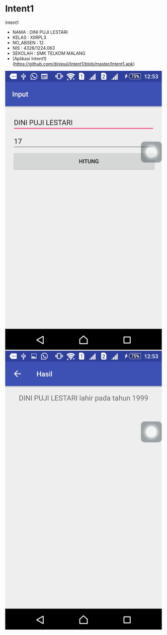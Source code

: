 # Intent1

Intent1
* NAMA      : DINI PUJI LESTARI
* KELAS     : XIIRPL3 
* NO_ABSEN  : 12
* NIS       : 4326/1224.063
* SEKOLAH   : SMK TELKOM MALANG 
* [Aplikasi Intent1] (https://github.com/dinipuji/Intent1/blob/master/Intent1.apk)

![ScreenShoot1](https://github.com/dinipuji/Intent1/blob/master/Intent1%20ScreenShoot1.jpeg)
![ScreenShoot2](https://github.com/dinipuji/Intent1/blob/master/Intent1%20ScreenShoot2.jpeg)
